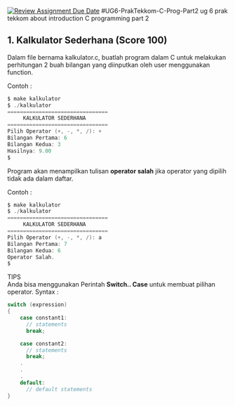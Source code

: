 [![Review Assignment Due Date](https://classroom.github.com/assets/deadline-readme-button-22041afd0340ce965d47ae6ef1cefeee28c7c493a6346c4f15d667ab976d596c.svg)](https://classroom.github.com/a/98tzyTID)
#UG6-PrakTekkom-C-Prog-Part2
ug 6 prak tekkom about introduction C programming part 2

## 1. Kalkulator Sederhana (Score 100)
Dalam file bernama kalkulator.c, buatlah program dalam C untuk melakukan perhitungan 2 buah bilangan yang diinputkan oleh user menggunakan function. 

Contoh : 
```c
$ make kalkulator                                                                    
$ ./kalkulator                                                                       
================================
     KALKULATOR SEDERHANA
================================
Pilih Operator (+, -, *, /): +
Bilangan Pertama: 6
Bilangan Kedua: 3
Hasilnya: 9.00
$
```

Program akan menampilkan tulisan **operator salah** jika operator yang dipilih tidak ada dalam daftar. 

Contoh : 
```c
$ make kalkulator                                                                    
$ ./kalkulator                                                                       
================================
     KALKULATOR SEDERHANA       
================================
Pilih Operator (+, -, *, /): a
Bilangan Pertama: 7
Bilangan Kedua: 6
Operator Salah.
$
```

TIPS <br/>
Anda bisa menggunakan Perintah **Switch.. Case** untuk membuat pilihan operator. 
Syntax : 
```c
switch (expression)
​{
    case constant1:
      // statements
      break;

    case constant2:
      // statements
      break;
    .
    .
    .
    default:
      // default statements
}
```

